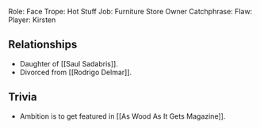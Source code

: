 Role: Face
Trope: Hot Stuff
Job: Furniture Store Owner
Catchphrase:
Flaw:
Player: Kirsten
## Relationships
- Daughter of [[Saul Sadabris]]. 
- Divorced from [[Rodrigo Delmar]].
## Trivia
- Ambition is to get featured in [[As Wood As It Gets Magazine]].